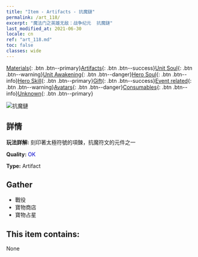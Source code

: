 ```yaml
---
title: "Item - Artifacts - 抗魔鏈"
permalink: /art_118/
excerpt: "魔法门之英雄无敌：战争纪元  抗魔鏈"
last_modified_at: 2021-06-30
locale: cn
ref: "art_118.md"
toc: false
classes: wide
---
```

 [Materials](/ItemsCN/){: .btn .btn--primary}[Artifacts](/ItemsCN/Artifacts/){: .btn .btn--success}[Unit Soul](/ItemsCN/UnitSoul/){: .btn .btn--warning}[Unit Awakening](/ItemsCN/UnitAwakening/){: .btn .btn--danger}[Hero Soul](/ItemsCN/HeroSoul/){: .btn .btn--info}[Hero Skill](/ItemsCN/HeroSkill/){: .btn .btn--primary}[Gift](/ItemsCN/Gift/){: .btn .btn--success}[Event related](/ItemsCN/Events/){: .btn .btn--warning}[Avatars](/ItemsCN/Avatars/){: .btn .btn--danger}[Consumables](/ItemsCN/Consumables/){: .btn .btn--info}[Unknown](/ItemsCN/Unknown/){: .btn .btn--primary}

 ![抗魔鏈](/images/t/artifact_40231.png)

## 詳情
 **玩法詳解:** 刻印著太極符號的項鍊，抗魔符文的元件之一

 **Quality:** <span style="color: #0000CD">OK</span>

 **Type:** Artifact

## Gather

*    戰役 
*    寶物商店 
*    寶物占星 

## This item contains:

  None

